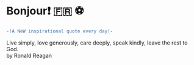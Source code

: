 # Bonjour:exclamation: :fr: :soccer:
``` diff \
-!A NeW inspirational quote every day!- 
```
Live simply, love generously, care deeply, speak kindly, leave the rest to God. \
by Ronald Reagan